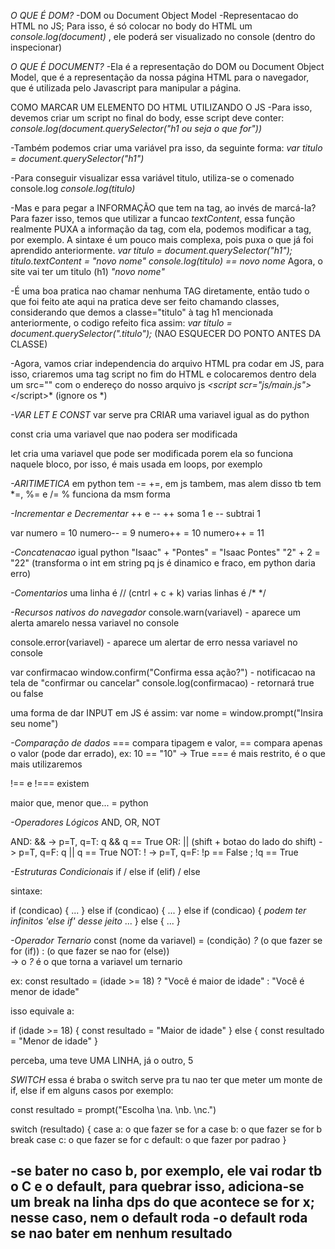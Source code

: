
*O QUE É DOM?* 
-DOM ou Document Object Model
-Representacao do HTML no JS; Para isso, é só colocar no body do HTML um 
*console.log(document)*
, ele poderá ser visualizado no console (dentro do inspecionar)

*O QUE É DOCUMENT?* 
-Ela é a representação do DOM ou Document Object Model, que é a representação da nossa página HTML para o navegador, que é utilizada pelo Javascript para manipular a página.

COMO MARCAR UM ELEMENTO DO HTML UTILIZANDO O JS
-Para isso, devemos criar um script no final do body, esse script deve conter: 
*console.log(document.querySelector("h1 ou seja o que for"))*

-Também podemos criar uma variável pra isso, da seguinte forma: 
*var titulo = document.querySelector("h1")* 

-Para conseguir visualizar essa variável titulo, utiliza-se o comenado console.log
*console.log(titulo)*

-Mas e para pegar a INFORMAÇÃO que tem na tag, ao invés de marcá-la? Para fazer isso,
temos que utilizar a funcao *textContent*, essa função realmente PUXA a informação da tag, 
com ela, podemos modificar a tag, por exemplo. A sintaxe é um pouco mais complexa, pois puxa o que
já foi aprendido anteriormente.
*var titulo = document.querySelector("h1");*
*titulo.textContent = "novo nome"*
*console.log(titulo) == novo nome*
Agora, o site vai ter um titulo (h1) *"novo nome"*

-É uma boa pratica nao chamar nenhuma TAG diretamente, então tudo o que foi feito ate aqui
na pratica deve ser feito chamando classes, considerando que demos a classe="titulo" à tag 
h1 mencionada anteriormente, o codigo refeito fica assim:
*var titulo = document.querySelector(".titulo");* (NAO ESQUECER DO PONTO ANTES DA CLASSE)

-Agora, vamos criar independencia do arquivo HTML pra codar em JS, para isso, criaremos uma
tag script no fim do HTML e colocaremos dentro dela um src="" com o endereço do nosso arquivo js
*<*script* scr="js/main.js"><*/script>* (ignore os *)

*-VAR LET E CONST*
var serve pra CRIAR uma variavel igual as do python

const cria uma variavel que nao podera ser modificada

let cria uma variavel que pode ser modificada porem ela so funciona naquele bloco,
por isso, é mais usada em loops, por exemplo

*-ARITIMETICA*
em python tem -= +=, em js tambem, mas alem disso tb tem *=, %= e /=
% funciona da msm forma

*-Incrementar e Decrementar*
++ e -- 
++ soma 1 e -- subtrai 1

var numero = 10
numero-- = 9
numero++ = 10
numero++ = 11

*-Concatenacao*
igual python
"Isaac" + "Pontes" = "Isaac Pontes"
"2" + 2 = "22" (transforma o int em string pq js é dinamico e fraco, em python daria erro)

*-Comentarios*
uma linha é // (cntrl + c + k)
varias linhas é /* */ 

*-Recursos nativos do navegador*
console.warn(variavel) - aparece um alerta amarelo nessa variavel no console

console.error(variavel) - aparece um alertar de erro nessa variavel no console

var confirmacao window.confirm("Confirma essa ação?") - notificacao na tela de "confirmar ou cancelar" 
console.log(confirmacao) - retornará true ou false

uma forma de dar INPUT em JS é assim:
var nome = window.prompt("Insira seu nome")

*-Comparação de dados*
=== compara tipagem e valor, == compara apenas o valor (pode dar errado), ex:
10 == "10" -> True
=== é mais restrito, é o que mais utilizaremos

!== e !=== existem

maior que, menor que... = python

*-Operadores Lógicos* 
AND, OR, NOT

AND: && -> p=T, q=T:     q && q == True
OR: || (shift + botao do lado do shift) -> p=T, q=F:     q || q == True
NOT: ! -> p=T, q=F:     !p == False ; !q == True

*-Estruturas Condicionais*
if / else if (elif) / else

sintaxe:

if (condicao) {
    ...
} else if (condicao) {
    ...
} else if (condicao) {   *podem ter infinitos 'else if' desse jeito*
    ...
} else {
    ...
}

*-Operador Ternario*
const (nome da variavel) = (condição) *?* (o que fazer se for (if)) : (o que fazer se nao for (else))  
-> o *?* é o que torna a variavel um ternario

ex: 
const resultado = (idade >= 18) ? "Você é maior de idade" : "Você é menor de idade"

isso equivale a:

if (idade >= 18) {
    const resultado = "Maior de idade"
} else {
    const resultado = "Menor de idade"
}

perceba, uma teve UMA LINHA, já o outro, 5

*SWITCH* essa é braba
o switch serve pra tu nao ter que meter um monte de if, else if em alguns casos
por exemplo:

const resultado = prompt("Escolha \na. \nb. \nc.")

switch (resultado) {
    case a:
    o que fazer se for a
    case b:
    o que fazer se for b
    break
    case c:
    o que fazer se for c
    default:
    o que fazer por padrao
}

-se bater no caso b, por exemplo, ele vai rodar tb o C e o default, para quebrar isso, adiciona-se
um break na linha dps do que acontece se for x; nesse caso, nem o default roda
-o default roda se nao bater em nenhum resultado
-